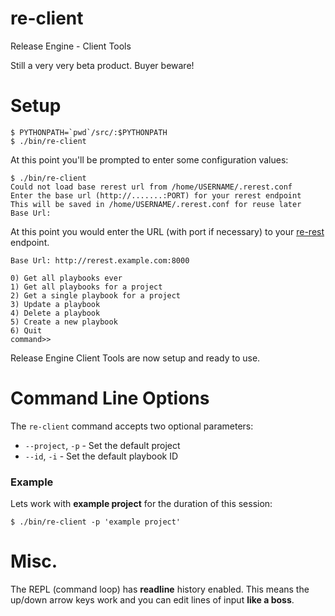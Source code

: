 # re-client

Release Engine - Client Tools

Still a very very beta product. Buyer beware!

# Setup

    $ PYTHONPATH=`pwd`/src/:$PYTHONPATH
	$ ./bin/re-client

At this point you'll be prompted to enter some configuration values:

    $ ./bin/re-client
	Could not load base rerest url from /home/USERNAME/.rerest.conf
	Enter the base url (http://.......:PORT) for your rerest endpoint
	This will be saved in /home/USERNAME/.rerest.conf for reuse later
	Base Url:

At this point you would enter the URL (with port if necessary) to your
[re-rest](https://github.com/RHInception/re-rest) endpoint.

    Base Url: http://rerest.example.com:8000

    0) Get all playbooks ever
    1) Get all playbooks for a project
    2) Get a single playbook for a project
    3) Update a playbook
    4) Delete a playbook
    5) Create a new playbook
    6) Quit
    command>>

Release Engine Client Tools are now setup and ready to use.

# Command Line Options

The ``re-client`` command accepts two optional parameters:

* ``--project``, ``-p`` - Set the default project
* ``--id``, ``-i`` - Set the default playbook ID

### Example

Lets work with **example project** for the duration of this session:

    $ ./bin/re-client -p 'example project'


# Misc.

The REPL (command loop) has **readline** history enabled. This means
the up/down arrow keys work and you can edit lines of input **like a
boss**.
